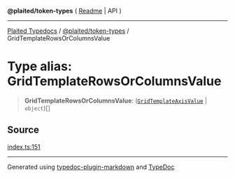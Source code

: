 **@plaited/token-types** ( [Readme](../README.md) \| API )

***

[Plaited Typedocs](../../../modules.md) / [@plaited/token-types](../modules.md) / GridTemplateRowsOrColumnsValue

# Type alias: GridTemplateRowsOrColumnsValue

> **GridTemplateRowsOrColumnsValue**: ([`GridTemplateAxisValue`](GridTemplateAxisValue.md) \| `object`)[]

## Source

[index.ts:151](https://github.com/plaited/plaited/blob/317e868/libs/token-types/src/index.ts#L151)

***

Generated using [typedoc-plugin-markdown](https://www.npmjs.com/package/typedoc-plugin-markdown) and [TypeDoc](https://typedoc.org/)
